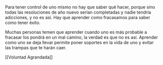 Para tener control de uno mismo no hay que saber qué hacer, porque sino todas las resoluciones de año nuevo serían completadas y nadie tendría adicciones, y no es así. Hay que aprender como fracasamos para saber como tener éxito. 

Muchas personas temen que aprender cuando uno es más probable a fracasar los pondrá en un mal camino, la verdad es que no es así. Aprender como uno se deja llevar permite poner soportes en la vida de uno y evitar las trampas que te harán caer.  

[[Voluntad Agrandada]]